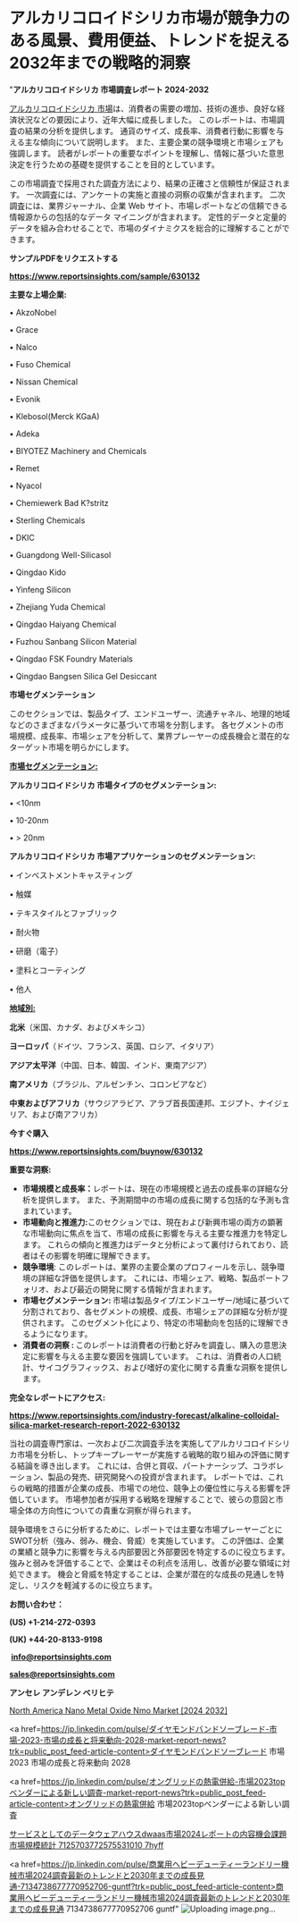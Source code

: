 # アルカリコロイドシリカ市場が競争力のある風景、費用便益、トレンドを捉える2032年までの戦略的洞察

"<strong>アルカリコロイドシリカ 市場調査レポート 2024-2032</strong>

<a href=https://www.reportsinsights.com/sample/630132>アルカリコロイドシリカ 市場</a>は、消費者の需要の増加、技術の進歩、良好な経済状況などの要因により、近年大幅に成長しました。 このレポートは、市場調査の結果の分析を提供します。 通貨のサイズ、成長率、消費者行動に影響を与える主な傾向について説明します。 また、主要企業の競争環境と市場シェアも強調します。 読者がレポートの重要なポイントを理解し、情報に基づいた意思決定を行うための基礎を提供することを目的としています。

この市場調査で採用された調査方法により、結果の正確さと信頼性が保証されます。 一次調査には、アンケートの実施と直接の洞察の収集が含まれます。 二次調査には、業界ジャーナル、企業 Web サイト、市場レポートなどの信頼できる情報源からの包括的なデータ マイニングが含まれます。 定性的データと定量的データを組み合わせることで、市場のダイナミクスを総合的に理解することができます。

<strong><b>サンプルPDFをリクエストする</b></strong>

<a href=https://www.reportsinsights.com/sample/630132><strong><u>https://www.reportsinsights.com/sample/630132</u></strong></a>

<strong>主要な上場企業:</strong>

• AkzoNobel

• Grace

• Nalco

• Fuso Chemical

• Nissan Chemical

• Evonik

• Klebosol(Merck KGaA)

• Adeka

• BIYOTEZ Machinery and Chemicals

• Remet

• Nyacol

• Chemiewerk Bad K?stritz

• Sterling Chemicals

• DKIC

• Guangdong Well-Silicasol

• Qingdao Kido

• Yinfeng Silicon

• Zhejiang Yuda Chemical

• Qingdao Haiyang Chemical

• Fuzhou Sanbang Silicon Material

• Qingdao FSK Foundry Materials

• Qingdao Bangsen Silica Gel Desiccant

<strong>市場セグメンテーション</strong>

このセクションでは、製品タイプ、エンドユーザー、流通チャネル、地理的地域などのさまざまなパラメータに基づいて市場を分割します。 各セグメントの市場規模、成長率、市場シェアを分析して、業界プレーヤーの成長機会と潜在的なターゲット市場を明らかにします。

<strong><u>市場セグメンテーション</u></strong><strong><u>:</u></strong>

<strong>アルカリコロイドシリカ 市場タイプのセグメンテーション:</strong>

• <10nm

• 10-20nm

• > 20nm

<strong>アルカリコロイドシリカ 市場アプリケーションのセグメンテーション:</strong>

• インベストメントキャスティング

• 触媒

• テキスタイルとファブリック

• 耐火物

• 研磨（電子）

• 塗料とコーティング

• 他人

<strong><u>地域別</u></strong><strong><u>:</u></strong>

<strong>北米</strong>（米国、カナダ、およびメキシコ）

<strong>ヨーロッパ</strong>（ドイツ、フランス、英国、ロシア、イタリア）

<strong>アジア太平洋</strong>（中国、日本、韓国、インド、東南アジア）

<strong>南アメリカ</strong>（ブラジル、アルゼンチン、コロンビアなど）

<strong>中東およびアフリカ</strong>（サウジアラビア、アラブ首長国連邦、エジプト、ナイジェリア、および南アフリカ）

<strong>今すぐ購入</strong>

<a href=https://www.reportsinsights.com/buynow/630132><strong><u>https://www.reportsinsights.com/buynow/630132</u></strong></a>

<strong>重要な洞察:</strong>
<ul>
  <li><strong>市場規模と成長率：</strong>レポートは、現在の市場規模と過去の成長率の詳細な分析を提供します。 また、予測期間中の市場の成長に関する包括的な予測も含まれています。</li>
  <li><strong>市場動向と推進力:</strong>このセクションでは、現在および新興市場の両方の顕著な市場動向に焦点を当て、市場の成長に影響を与える主要な推進力を特定します。 これらの傾向と推進力はデータと分析によって裏付けられており、読者はその影響を明確に理解できます。</li>
  <li><strong>競争環境</strong>: このレポートは、業界の主要企業のプロフィールを示し、競争環境の詳細な評価を提供します。 これには、市場シェア、戦略、製品ポートフォリオ、および最近の開発に関する情報が含まれます。</li>
  <li><strong>市場セグメンテーション: </strong>市場は製品タイプ/エンドユーザー/地域に基づいて分割されており、各セグメントの規模、成長、市場シェアの詳細な分析が提供されます。 このセグメント化により、特定の市場動向を包括的に理解できるようになります。</li>
  <li><strong>消費者の洞察 : </strong>このレポートは消費者の行動と好みを調査し、購入の意思決定に影響を与える主要な要因を強調しています。 これは、消費者の人口統計、サイコグラフィックス、および嗜好の変化に関する貴重な洞察を提供します。</li>
</ul>
<strong>完全なレポートにアクセス:</strong>

<a href=https://www.reportsinsights.com/industry-forecast/alkaline-colloidal-silica-market-research-report-2022-630132><strong><u><b>https://www.reportsinsights.com/industry-forecast/alkaline-colloidal-silica-market-research-report-2022-630132</b></u></strong></a>

当社の調査専門家は、一次および二次調査手法を実施してアルカリコロイドシリカ市場を分析し、トップキープレーヤーが実施する戦略的取り組みの評価に関する結論を導き出します。 これには、合併と買収、パートナーシップ、コラボレーション、製品の発売、研究開発への投資が含まれます。 レポートでは、これらの戦略的措置が企業の成長、市場での地位、競争上の優位性に与える影響を評価しています。 市場参加者が採用する戦略を理解することで、彼らの意図と市場全体の方向性についての貴重な洞察が得られます。

競争環境をさらに分析するために、レポートでは主要な市場プレーヤーごとにSWOT分析（強み、弱み、機会、脅威）を実施しています。 この評価は、企業の業績と競争力に影響を与える内部要因と外部要因を特定するのに役立ちます。 強みと弱みを評価することで、企業はその利点を活用し、改善が必要な領域に対処できます。 機会と脅威を特定することは、企業が潜在的な成長の見通しを特定し、リスクを軽減するのに役立ちます。

<strong>お問い合わせ：</strong>

<strong>(US) +1-214-272-0393</strong>

<strong>(UK) +44-20-8133-9198</strong>

<strong> </strong><a href=info@reportsinsights.com><strong><u>info@reportsinsights.com</u></strong></a>

<a href=sales@reportsinsights.com><strong><u>sales@reportsinsights.com</u></strong></a>

<strong>アンセレ アンデレン ベリヒテ</strong>

<a href=https://www.linkedin.com/pulse/north-america-nano-metal-oxide-nmo-market-ak9me/>North America Nano Metal Oxide Nmo Market [2024 2032]</a>

<a href=https://jp.linkedin.com/pulse/ダイヤモンドバンドソーブレード-市場-2023-市場の成長と将来動向-2028-market-report-news?trk=public_post_feed-article-content>ダイヤモンドバンドソーブレード 市場 2023 市場の成長と将来動向 2028</a>

<a href=https://jp.linkedin.com/pulse/オングリッドの熱電併給-市場2023topベンダーによる新しい調査-market-report-news?trk=public_post_feed-article-content>オングリッドの熱電併給 市場2023topベンダーによる新しい調査</a>

<a href=https://www.linkedin.com/pulse/サービスとしてのデータウェアハウスdwaas市場2024レポートの内容機会課題市場規模統計-7125703772575531010-7hyff/>サービスとしてのデータウェアハウスdwaas市場2024レポートの内容機会課題市場規模統計 7125703772575531010 7hyff</a>

<a href=https://jp.linkedin.com/pulse/商業用ヘビーデューティーランドリー機械市場2024調査最新のトレンドと2030年までの成長見通-7134738677770952706-guntf?trk=public_post_feed-article-content>商業用ヘビーデューティーランドリー機械市場2024調査最新のトレンドと2030年までの成長見通 7134738677770952706 guntf</a>"
![Uploading image.png…]()
